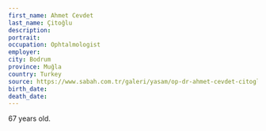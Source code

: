 ```yaml
---
first_name: Ahmet Cevdet
last_name: Çitoğlu
description: 
portrait: 
occupation: Ophtalmologist
employer: 
city: Bodrum
province: Muğla
country: Turkey
source: https://www.sabah.com.tr/galeri/yasam/op-dr-ahmet-cevdet-citoglunu-koronavirusten-kaybetmistik-bu-bilgi-herkesi-duygulandirdi
birth_date: 
death_date: 
---
```


67 years old.